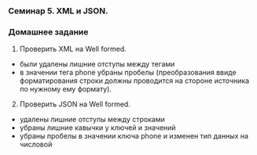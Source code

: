 ### Семинар 5. XML и JSON.
### Домашнее задание
1. Проверить XML на Well formed.
- были удалены лишние отступы между тегами
- в значении тега phone убраны пробелы (преобразования ввиде форматирования строки должны проводится на стороне источника по нужному ему формату).
2. Проверить JSON на Well formed.
- удалены лишние отступы между строками
- убраны лишние кавычки у ключей и значений
- убраны пробелы в значении ключа phone и изменен тип данных на числовой
